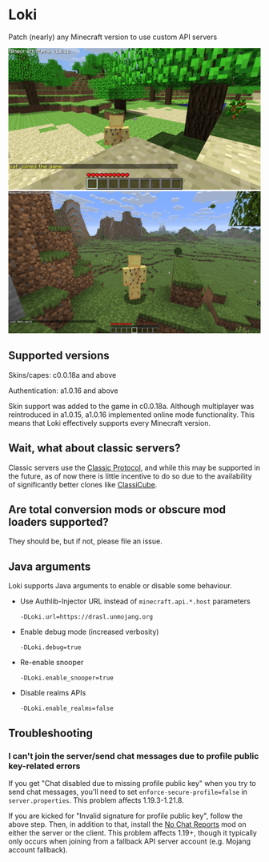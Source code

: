 # Loki

Patch (nearly) any Minecraft version to use custom API servers

![Minecraft Alpha 1.0.16 with Loki](img/a1.0.16.png)
![Minecraft 1.21.10 with Loki](img/1.21.10.png)

## Supported versions

Skins/capes: c0.0.18a and above

Authentication: a1.0.16 and above

Skin support was added to the game in c0.0.18a. Although multiplayer was reintroduced in a1.0.15, a1.0.16 implemented
online mode functionality. This means that Loki effectively supports every Minecraft version.

## Wait, what about classic servers?

Classic servers use the [Classic Protocol](https://minecraft.wiki/w/Minecraft_Wiki:Projects/wiki.vg_merge/Classic_Protocol), and while this may be supported in the future, as of now there is
little incentive to do so due to the availability of significantly better clones like [ClassiCube](https://www.classicube.net/).

## Are total conversion mods or obscure mod loaders supported?

They should be, but if not, please file an issue.

## Java arguments

Loki supports Java arguments to enable or disable some behaviour.

- Use Authlib-Injector URL instead of `minecraft.api.*.host` parameters
  ```
  -DLoki.url=https://drasl.unmojang.org
  ```

- Enable debug mode (increased verbosity)
  ```
  -DLoki.debug=true
  ```

- Re-enable snooper
  ```
  -DLoki.enable_snooper=true
  ```

- Disable realms APIs
  ```
  -DLoki.enable_realms=false
  ```

## Troubleshooting

### I can't join the server/send chat messages due to profile public key-related errors

If you get "Chat disabled due to missing profile public key" when you try to send chat messages, you'll need to set
`enforce-secure-profile=false` in `server.properties`. This problem affects 1.19.3-1.21.8.

If you are kicked for "Invalid signature for profile public key", follow the above step. Then, in addition to that,
install the [No Chat Reports](https://modrinth.com/mod/no-chat-reports) mod on either the server or the client. This problem affects 1.19+, though it
typically only occurs when joining from a fallback API server account (e.g. Mojang account fallback).
